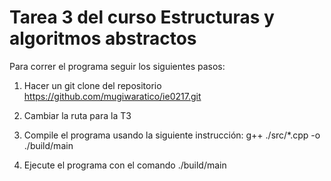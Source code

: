 # Tarea 3 del curso Estructuras y algoritmos abstractos
Para correr el programa seguir los siguientes pasos:

1. Hacer un git clone del repositorio https://github.com/mugiwaratico/ie0217.git

2. Cambiar la ruta para la T3

3. Compile el programa usando la siguiente instrucción: g++ ./src/*.cpp -o ./build/main

4. Ejecute el programa con el comando ./build/main
